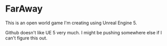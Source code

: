 # FarAway
This is an open world game I'm creating using Unreal Engine 5.

Github doesn't like UE 5 very much. I might be pushing somewhere else if I can't figure this out. 
